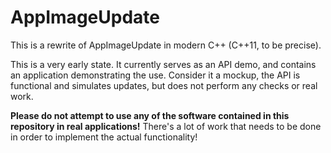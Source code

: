 # AppImageUpdate

This is a rewrite of AppImageUpdate in modern C++ (C++11, to be precise).

This is a very early state. It currently serves as an API demo, and contains
an application demonstrating the use. Consider it a mockup, the API is
functional and simulates updates, but does not perform any checks or real
work.

**Please do not attempt to use any of the software contained in this
repository in real applications!** There's a lot of work that needs to be
done in order to implement the actual functionality!
